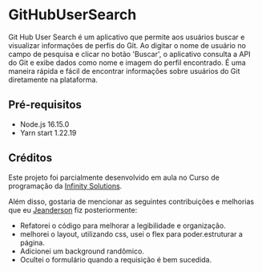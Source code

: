 # GitHubUserSearch
Git Hub User Search é um aplicativo que permite aos usuários buscar e visualizar informações de perfis do Git. Ao digitar o nome de usuário no campo de pesquisa e clicar no botão 'Buscar', o aplicativo consulta a API do Git e exibe dados como nome e imagem do perfil encontrado. É uma maneira rápida e fácil de encontrar informações sobre usuários do Git diretamente na plataforma.

## Pré-requisitos
- Node.js  16.15.0
- Yarn start 1.22.19

## Créditos
Este projeto foi parcialmente desenvolvido em aula no Curso de programação da [Infinity Solutions](https://infinitysolutionsapp.com/).

Além disso, gostaria de mencionar as seguintes contribuições e melhorias que eu [Jeanderson](https://github.com/JeandersonSantos) fiz posteriormente:

- Refatorei o código para melhorar a legibilidade e organização.
- melhorei o layout, utilizando css, usei o flex para poder.estruturar a página.
- Adicionei um background randômico.
- Ocultei o formulário quando a requisição é bem sucedida.